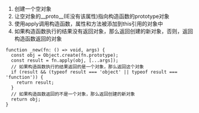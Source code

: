 1. 创建一个空对象
2. 让空对象的__proto__(IE没有该属性)指向构造函数的prototype对象
3. 使用apply调用构造函数，属性和方法被添加到this引用的对象中
4. 如果构造函数执行的结果没有返回对象，那么返回创建的新对象，否则，返回构造函数返回的对象

```
function _new(fn: () => void, args) {
  const obj = Object.create(fn.prototype);
  const result = fn.apply(obj, [...args]);
  // 如果构造函数执行的结果返回的是一个对象，那么返回这个对象
  if (result && (typeof result === 'object' || typeof result === 'function')) {
    return result;
  }
  // 如果构造函数返回的不是一个对象，那么返回创建的新对象
  return obj;
}
```